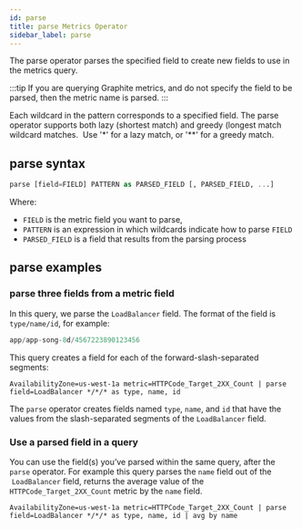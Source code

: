 ```yaml
---
id: parse
title: parse Metrics Operator
sidebar_label: parse
---
```


The parse operator parses the specified field to create new fields to use in the metrics query.

:::tip
If you are querying Graphite metrics, and do not specify the field to be parsed, then the metric name is parsed.
:::

Each wildcard in the pattern corresponds to a specified field. The parse operator supports both lazy (shortest match) and greedy (longest match wildcard matches.  Use '\*' for a lazy match, or '\*\*' for a greedy match.

## parse syntax

```sql
parse [field=FIELD] PATTERN as PARSED_FIELD [, PARSED_FIELD, ...]
```

Where:

* `FIELD` is the metric field you want to parse, 
* `PATTERN` is an expression in which wildcards indicate how to parse `FIELD`
* `PARSED_FIELD` is a field that results from the parsing process

## parse examples

### parse three fields from a metric field

In this query, we parse the `LoadBalancer` field. The format of the field is `type/name/id`, for example:   

```sql
app/app-song-8d/4567223890123456
```

This query creates a field for each of the forward-slash-separated segments:  

```
AvailabilityZone=us-west-1a metric=HTTPCode_Target_2XX_Count | parse field=LoadBalancer */*/* as type, name, id
```

The `parse` operator creates fields named `type`, `name`, and `id` that have the values from the slash-separated segments of the `LoadBalancer` field.

### Use a parsed field in a query

You can use the field(s) you’ve parsed within the same query, after the `parse` operator. For example this query parses the `name` field out of the  `LoadBalancer` field, returns the average value of the `HTTPCode_Target_2XX_Count` metric by the `name` field.

```
AvailabilityZone=us-west-1a metric=HTTPCode_Target_2XX_Count | parse field=LoadBalancer */*/* as type, name, id | avg by name
```
